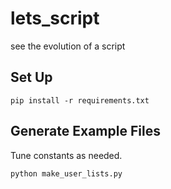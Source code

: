 # lets_script
see the evolution of a script

## Set Up

```
pip install -r requirements.txt
```

## Generate Example Files
Tune constants as needed.

```
python make_user_lists.py
```

